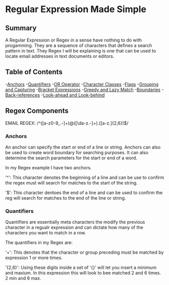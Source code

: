# Regular Expression Made Simple 

## Summary

A Regular Expression or Regex in a sense have nothing to do with progamming. They are a sequence of characters that defines a search
pattern in text. They Regex I will be explaining is one that can be used to locate email addresses in text documents or editors.



## Table of Contents

-[Anchors](#anchors)
-[Quantifiers](#quantifiers)
-[OR Operator](#or-operator)
-[Character Classes](#character-classes)
-[Flags](#flags)
-[Grouping and Capturing](#grouping-and-capturing)
-[Bracket Expressions](#bracket-expressions)
-[Greedy and Lazy Match](#greedy-and-lazy-match)
-[Boundaries](#boundaries)
-[Back-references](#back-references)
-[Look-ahead and Look-behind](#look-ahead-and-look-behind)

## Regex Components

EMAIL REGEX:   /^([a-z0-9_\.-]+)@([\da-z\.-]+)\.([a-z\.]{2,6})$/

### Anchors
An anchor can specify the start or end of a line or string. Anchors can also be used to create word boundary for searching purposes. It can also determine the search parameters for the start or end of a word. 

In my Regex example I have two anchors. 

'^': This character denotes the beginning of a line and can be use to confirm the regex must will search for matches to the start of the string. 

'$': This character dentoes the end of a line and can be used to confirm the reg will search for matches to the end of the line or string. 

### Quantifiers 

Quantifiers are essentially meta characters the modify the previous character in a regualr expression and can dictate how many of the characters you want to match in a row.

The quantifiers in my Regex are: 

'+': This denotes that the character or group preceding must be matched by expression 1 or more times. 

'{2,6}': Using these digits inside a set of '{}' will let you insert a minimum and maxium. In this expression this will look to bee matched 2 and 6 times. 2 min and 6 max. 
